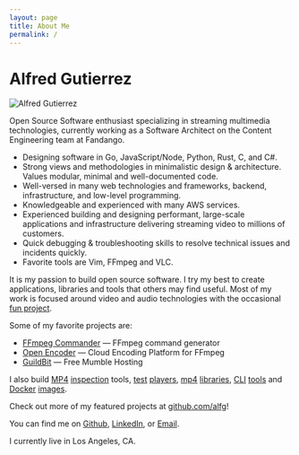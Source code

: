 ```yaml
---
layout: page
title: About Me
permalink: /
---
```


# Alfred Gutierrez

![Alfred Gutierrez](https://avatars1.githubusercontent.com/u/702541?s=200&u=ad97a0d5083d0876bee0168af6426f16c3f43e32&v=4)

Open Source Software enthusiast specializing in streaming multimedia technologies, currently working as a Software Architect on the Content Engineering team at Fandango. 

* Designing software in Go, JavaScript/Node, Python, Rust, C, and C#.
* Strong views and methodologies in minimalistic design & architecture. Values modular, minimal and well-documented code.
* Well-versed in many web technologies and frameworks, backend, infrastructure, and low-level programming.
* Knowledgeable and experienced with many AWS services.
* Experienced building and designing performant, large-scale applications and infrastructure delivering streaming video to millions of customers.
* Quick debugging & troubleshooting skills to resolve technical issues and incidents quickly.
* Favorite tools are Vim, FFmpeg and VLC.

It is my passion to build open source software. I try my best to create applications, libraries and tools that others may find useful. Most of my work is focused around video and audio technologies with the occasional [fun project](https://opendrinks.io). 

Some of my favorite projects are:
* [FFmpeg Commander](https://github.com/alfg/ffmpeg-commander) — FFmpeg command generator
* [Open Encoder](https://github.com/alfg/openencoder) — Cloud Encoding Platform for FFmpeg
* [GuildBit](https://github.com/alfg/guildbit) — Free Mumble Hosting

I also build [MP4](https://github.com/alfg/mp4-inspector) [inspection](https://github.com/alfg/ffprobe-wasm) tools, [test](https://github.com/alfg/abr-player) [players](https://github.com/alfg/mediacast), [mp4](https://github.com/alfg/mp4-rust) [libraries](https://github.com/alfg/mp4), [CLI](https://github.com/alfg/ffmpegd) [tools](https://github.com/alfg/bifextract) and [Docker](https://github.com/alfg/docker-nginx-rtmp) [images](https://github.com/alfg/docker-ffmpeg).

Check out more of my featured projects at [github.com/alfg](http://github.com/alfg)!

You can find me on [Github](http://github.com/alfg),
[LinkedIn](http://www.linkedin.com/pub/alfred-gutierrez/58/ba1/93b), or
[Email](mailto:alf.g.jr@gmail.com).

I currently live in Los Angeles, CA.
